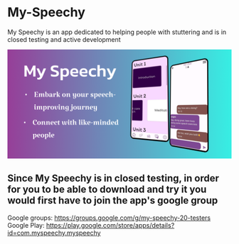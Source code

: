 # My-Speechy
My Speechy is an app dedicated to helping people with stuttering and is in closed testing and active development

![Feature Graphics.png](app%2Fsrc%2Fmain%2Fres%2Fgoogle-play-imgs%2FFeature%20Graphics.png)

## Since My Speechy is in closed testing, in order for you to be able to download and try it you would first have to join the app's google group
Google groups: https://groups.google.com/g/my-speechy-20-testers
Google Play: https://play.google.com/store/apps/details?id=com.myspeechy.myspeechy